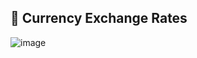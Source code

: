 ## 💱 Currency Exchange Rates


![image](https://github.com/DmPanf/MatPlotLib_Plotly_Charts/assets/99917230/8c8fc869-ecb6-4c63-954e-cb912bc1af90)
